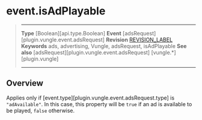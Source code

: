 # event.isAdPlayable

> --------------------- ------------------------------------------------------------------------------------------
> __Type__              [Boolean][api.type.Boolean]
> __Event__             [adsRequest][plugin.vungle.event.adsRequest]
> __Revision__          [REVISION_LABEL](REVISION_URL)
> __Keywords__          ads, advertising, Vungle, adsRequest, isAdPlayable
> __See also__			[adsRequest][plugin.vungle.event.adsRequest]
>						[vungle.*][plugin.vungle]
> --------------------- ------------------------------------------------------------------------------------------

## Overview

Applies only if [event.type][plugin.vungle.event.adsRequest.type] is `"adAvailable"`. In this case, this property will be `true` if an ad is available to be played, `false` otherwise.
